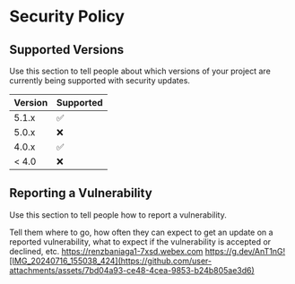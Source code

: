 # Security Policy

## Supported Versions

Use this section to tell people about which versions of your project are
currently being supported with security updates.

| Version | Supported          |
| ------- | ------------------ |
| 5.1.x   | :white_check_mark: |
| 5.0.x   | :x:                |
| 4.0.x   | :white_check_mark: |
| < 4.0   | :x:                |

## Reporting a Vulnerability

Use this section to tell people how to report a vulnerability.

Tell them where to go, how often they can expect to get an update on a
reported vulnerability, what to expect if the vulnerability is accepted or
declined, etc.
https://renzbaniaga1-7xsd.webex.com
https://g.dev/AnT1nG![IMG_20240716_155038_424](https://github.com/user-attachments/assets/7bd04a93-ce48-4cea-9853-b24b805ae3d6)
